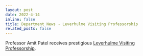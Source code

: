 ```yaml
---
layout: post
date: 2022-4-14
inline: false
title: Department News - Leverhulme Visiting Professorship
related_posts: false
---
```


Professor Amit Patel receives prestigious <a href="https://mathematics.colostate.edu/2022/04/14/professor-amit-patel-receives-prestigious-leverhulme-visiting-professorship/">Leverhulme Visiting Professorship</a>.
